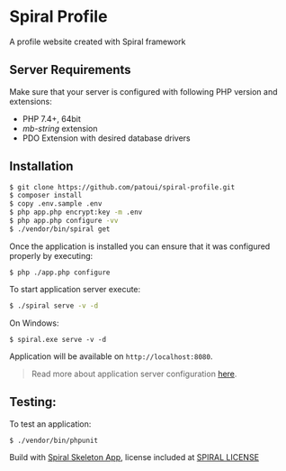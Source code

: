 # Spiral Profile

A profile website created with Spiral framework 

Server Requirements
--------
Make sure that your server is configured with following PHP version and extensions:
* PHP 7.4+, 64bit
* *mb-string* extension
* PDO Extension with desired database drivers

Installation
--------
```bash
$ git clone https://github.com/patoui/spiral-profile.git
$ composer install
$ copy .env.sample .env
$ php app.php encrypt:key -m .env
$ php app.php configure -vv
$ ./vendor/bin/spiral get
```

Once the application is installed you can ensure that it was configured properly by executing:

```
$ php ./app.php configure
```

To start application server execute:

```bash
$ ./spiral serve -v -d
```

On Windows:

```$xslt
$ spiral.exe serve -v -d
```

Application will be available on `http://localhost:8080`.

> Read more about application server configuration [here](https://roadrunner.dev/docs).

Testing:
--------
To test an application:

```bash
$ ./vendor/bin/phpunit
```

Build with [Spiral Skeleton App](https://github.com/spiral/app), license included at [SPIRAL LICENSE](./SPIRAL-LICENSE)
